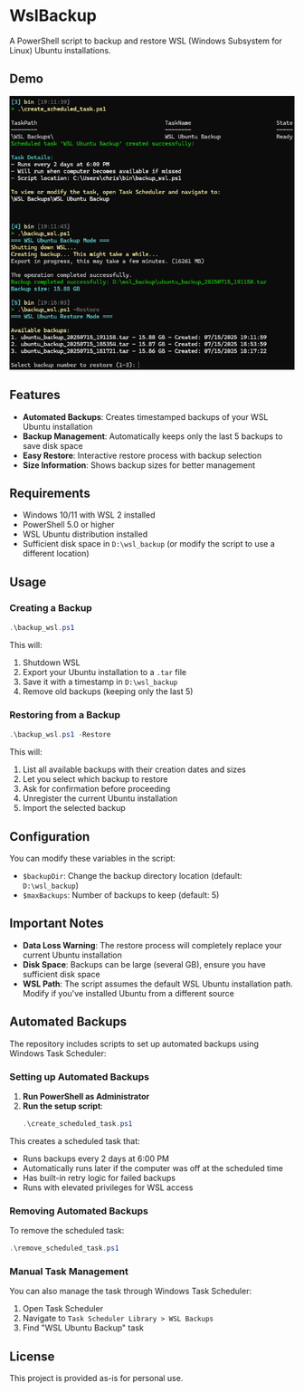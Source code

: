 # WslBackup

A PowerShell script to backup and restore WSL (Windows Subsystem for Linux) Ubuntu installations.

## Demo

![Demo](/Resources/CreateTask.png)

## Features

- **Automated Backups**: Creates timestamped backups of your WSL Ubuntu installation
- **Backup Management**: Automatically keeps only the last 5 backups to save disk space
- **Easy Restore**: Interactive restore process with backup selection
- **Size Information**: Shows backup sizes for better management

## Requirements

- Windows 10/11 with WSL 2 installed
- PowerShell 5.0 or higher
- WSL Ubuntu distribution installed
- Sufficient disk space in `D:\wsl_backup` (or modify the script to use a different location)

## Usage

### Creating a Backup

```powershell
.\backup_wsl.ps1
```

This will:
1. Shutdown WSL
2. Export your Ubuntu installation to a `.tar` file
3. Save it with a timestamp in `D:\wsl_backup`
4. Remove old backups (keeping only the last 5)

### Restoring from a Backup

```powershell
.\backup_wsl.ps1 -Restore
```

This will:
1. List all available backups with their creation dates and sizes
2. Let you select which backup to restore
3. Ask for confirmation before proceeding
4. Unregister the current Ubuntu installation
5. Import the selected backup

## Configuration

You can modify these variables in the script:
- `$backupDir`: Change the backup directory location (default: `D:\wsl_backup`)
- `$maxBackups`: Number of backups to keep (default: 5)

## Important Notes

- **Data Loss Warning**: The restore process will completely replace your current Ubuntu installation
- **Disk Space**: Backups can be large (several GB), ensure you have sufficient disk space
- **WSL Path**: The script assumes the default WSL Ubuntu installation path. Modify if you've installed Ubuntu from a different source

## Automated Backups

The repository includes scripts to set up automated backups using Windows Task Scheduler:

### Setting up Automated Backups

1. **Run PowerShell as Administrator**
2. **Run the setup script**:
   ```powershell
   .\create_scheduled_task.ps1
   ```

This creates a scheduled task that:
- Runs backups every 2 days at 6:00 PM
- Automatically runs later if the computer was off at the scheduled time
- Has built-in retry logic for failed backups
- Runs with elevated privileges for WSL access

### Removing Automated Backups

To remove the scheduled task:
```powershell
.\remove_scheduled_task.ps1
```

### Manual Task Management

You can also manage the task through Windows Task Scheduler:
1. Open Task Scheduler
2. Navigate to `Task Scheduler Library > WSL Backups`
3. Find "WSL Ubuntu Backup" task

## License

This project is provided as-is for personal use.
